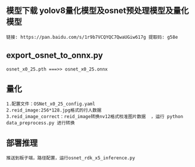 

## 模型下载 yolov8量化模型及osnet预处理模型及量化模型
    链接: https://pan.baidu.com/s/1r9b7VCQYQC7QwaUGiw617g 提取码: g58e


## export_osnet_to_onnx.py

    osnet_x0_25.pth ===>> osnet_x0_25.onnx


## 量化
    1.配置文件：OSNet_x0_25_config.yaml
    2.reid_image:256*128.jpg格式的行人数据
    3.reid_image_correct：reid_image转换nv12格式校准图片数据  ，运行 python data_preprocess.py 进行转换
    

## 部署推理 
    推送到板子端，路径配置，运行osnet_rdk_x5_inference.py
    

